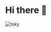# Hi there 👋

![toky](https://github.com/wish-eq/wish-eq/assets/97574512/c2aab063-0c57-46ee-ac49-8465df326caa)

